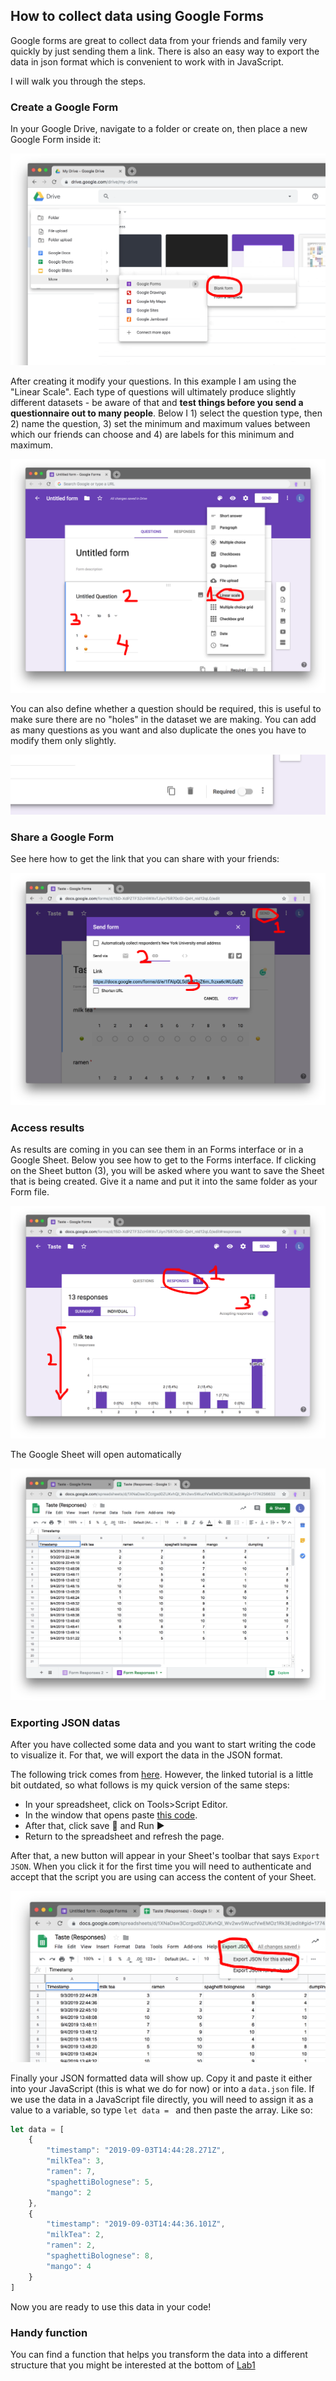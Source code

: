 ## How to collect data using Google Forms

Google forms are great to collect data from your friends and family very quickly by just sending them a link. There is also an easy way to export the data in json format which is convenient to work with in JavaScript.

I will walk you through the steps.

### Create a Google Form

In your Google Drive, navigate to a folder or create on, then place a new Google Form inside it:

![form](assets/form.png)

After creating it modify your questions. In this example I am using the "Linear Scale". Each type of questions will ultimately produce slightly different datasets - be aware of that and **test things before you send a questionnaire out to many people**. Below I 1) select the question type, then 2) name the question, 3) set the minimum and maximum values between which our friends can choose and 4) are labels for this minimum and maximum.

![form](assets/settings.png)

You can also define whether a question should be required, this is useful to make sure there are no "holes" in the dataset we are making.
You can add as many questions as you want and also duplicate the ones you have to modify them only slightly.

![form](assets/options.png)

### Share a Google Form

See here how to get the link that you can share with your friends:

![share](assets/share.png)

### Access results

As results are coming in you can see them in an Forms interface or in a Google Sheet. Below you see how to get to the Forms interface. If clicking on the Sheet button (3), you will be asked where you want to save the Sheet that is being created. Give it a name and put it into the same folder as your Form file.

![responses](assets/responses.png)

The Google Sheet will open automatically

![sheet](assets/sheet.png)

### Exporting JSON datas

After you have collected some data and you want to start writing the code to visualize it. For that, we will export the data in the JSON format.

The following trick comes from [here](http://blog.pamelafox.org/2013/06/exporting-google-spreadsheet-as-json.html). However, the linked tutorial is a little bit outdated, so what follows is my quick version of the same steps:
- In your spreadsheet, click on Tools>Script Editor.
- In the window that opens paste [this code](script.js).
- After that, click save 💾 and Run ▶️
- Return to the spreadsheet and refresh the page.


After that, a new button will appear in your Sheet's toolbar that says ``Export JSON``. When you click it for the first time you will need to authenticate and accept that the script you are using can access the content of your Sheet.

![export2](assets/export2.png)

Finally your JSON formatted data will show up. Copy it and paste it either into your JavaScript (this is what we do for now) or into a ``data.json`` file. If we use the data in a JavaScript file directly, you will need to assign it as a value to a variable, so type ``let data = `` and then paste the array. Like so:

```javascript
let data = [
    {
        "timestamp": "2019-09-03T14:44:28.271Z",
        "milkTea": 3,
        "ramen": 7,
        "spaghettiBolognese": 5,
        "mango": 2
    },
    {
        "timestamp": "2019-09-03T14:44:36.101Z",
        "milkTea": 2,
        "ramen": 2,
        "spaghettiBolognese": 8,
        "mango": 4
    }
]
```

Now you are ready to use this data in your code!

### Handy function

You can find a function that helps you transform the data into a different structure that you might be interested at the bottom of [Lab1](../lab1#transform-data)

